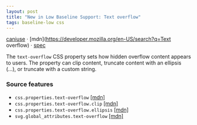```yaml
---
layout: post
title: "New in Low Baseline Support: Text overflow"
tags: baseline-low css
---
```


[caniuse](https://caniuse.com/?search=text-overflow) · [mdn](https://developer.mozilla.org/en-US/search?q=Text overflow) · [spec](https://drafts.csswg.org/css-overflow-4/#text-overflow)

The `text-overflow` CSS property sets how hidden overflow content appears to users. The property can clip content, truncate content with an ellipsis (…), or truncate with a custom string.

### Source features

- ``css.properties.text-overflow`` [[mdn]](https://developer.mozilla.org/en-US/search?q=css.properties.text-overflow)
- ``css.properties.text-overflow.clip`` [[mdn]](https://developer.mozilla.org/en-US/search?q=css.properties.text-overflow.clip)
- ``css.properties.text-overflow.ellipsis`` [[mdn]](https://developer.mozilla.org/en-US/search?q=css.properties.text-overflow.ellipsis)
- ``svg.global_attributes.text-overflow`` [[mdn]](https://developer.mozilla.org/en-US/search?q=svg.global_attributes.text-overflow)
